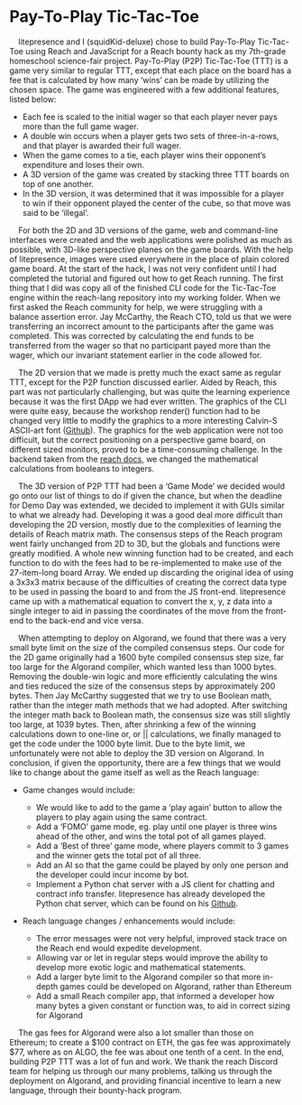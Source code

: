 # Pay-To-Play Tic-Tac-Toe


&nbsp;&nbsp;&nbsp;&nbsp;litepresence and I (squidKid-deluxe) chose to build Pay-To-Play Tic-Tac-Toe using Reach and JavaScript for a Reach bounty hack as my 7th-grade homeschool science-fair project. Pay-To-Play (P2P) Tic-Tac-Toe (TTT) is a game very similar to regular TTT, except that each place on the board has a fee that is calculated by how many ‘wins’ can be made by utilizing the chosen space. The game was engineered with a few additional features, listed below:
 - Each fee is scaled to the initial wager so that each player never pays more than the full game wager.
 - A double win occurs when a player gets two sets of three-in-a-rows, and that player is awarded their full wager.
 - When the game comes to a tie, each player wins their opponent’s expenditure and loses their own.
 - A 3D version of the game was created by stacking three TTT boards on top of one another.
 - In the 3D version, it was determined that it was impossible for a player to win if their opponent played the center of the cube, so that move was said to be ‘illegal’.

&nbsp;&nbsp;&nbsp;&nbsp;For both the 2D and 3D versions of the game, web and command-line interfaces were created and the web applications were polished as much as possible, with 3D-like perspective planes on the game boards. With the help of litepresence, images were used everywhere in the place of plain colored game board.
At the start of the hack, I was not very confident until I had completed the tutorial and figured out how to get Reach running. The first thing that I did was copy all of the finished CLI code for the Tic-Tac-Toe engine within the reach-lang repository into my working folder. When we first asked the Reach community for help, we were struggling with a balance assertion error. Jay McCarthy, the Reach CTO, told us that we were transferring an incorrect amount to the participants after the game was completed. This was corrected by calculating the end funds to be transferred from the wager so that no participant payed more than the wager, which our invariant statement earlier in the code allowed for.

&nbsp;&nbsp;&nbsp;&nbsp;The 2D version that we made is pretty much the exact same as regular TTT, except for the P2P function discussed earlier. Aided by Reach, this part was not particularly challenging, but was quite the learning experience because it was the first DApp we had ever written. The graphics of the CLI were quite easy, because the workshop render() function had to be changed very little to modify the graphics to a more interesting Calvin-S ASCII-art font ([Github](https://github.com/patorjk/figlet.js)). The graphics for the web application were not too difficult, but the correct positioning on a perspective game board, on different sized monitors, proved to be a time-consuming challenge. In the backend taken from the [reach docs](https://docs.reach.sh), we changed the mathematical calculations from booleans to integers.

&nbsp;&nbsp;&nbsp;&nbsp;The 3D version of P2P TTT had been a ‘Game Mode’ we decided would go onto our list of things to do if given the chance, but when the deadline for Demo Day was extended, we decided to implement it with GUIs similar to what we already had. Developing it was a good deal more difficult than developing the 2D version, mostly due to the complexities of learning the details of Reach matrix math. The consensus steps of the Reach program went fairly unchanged from 2D to 3D, but the globals and functions were greatly modified. A whole new winning function had to be created, and each function to do with the fees had to be re-implemented to make use of the 27-item-long board Array. We ended up discarding the original idea of using a 3x3x3 matrix because of the difficulties of creating the correct data type to be used in passing the board to and from the JS front-end. litepresence came up with a mathematical equation to convert the x, y, z data into a single integer to aid in passing the coordinates of the move from the front-end to the back-end and vice versa.

&nbsp;&nbsp;&nbsp;&nbsp;When attempting to deploy on Algorand, we found that there was a very small byte limit on the size of the compiled consensus steps. Our code for the 2D game originally had a 1600 byte compiled consensus step size, far too large for the Algorand compiler, which wanted less than 1000 bytes. Removing the double-win logic and more efficiently calculating the wins and ties reduced the size of the consensus steps by approximately 200 bytes. Then Jay McCarthy suggested that we try to use Boolean math, rather than the integer math methods that we had adopted. After switching the integer math back to Boolean math, the consensus size was still slightly too large, at 1039 bytes. Then, after shrinking a few of the winning calculations down to one-line or, or || calculations, we finally managed to get the code under the 1000 byte limit. Due to the byte limit, we unfortunately were not able to deploy the 3D version on Algorand.
In conclusion, if given the opportunity, there are a few things that we would like to change about the game itself as well as the Reach language:

 - Game changes would include:
     - We would like to add to the game a ‘play again’ button to allow the players to play again using the same contract.
     - Add a ‘FOMO’ game mode, eg. play until one player is three wins ahead of the other, and wins the total pot of all games played.
     - Add a ‘Best of three’ game mode, where players commit to 3 games and the winner gets the total pot of all three.
     - Add an AI so that the game could be played by only one person and the developer could incur income by bot.
     - Implement a Python chat server with a JS client for chatting and contract info transfer. litepresence has already developed the Python chat server, which can be found on his [Github](https://github.com/litepresence/nescient).

 - Reach language changes / enhancements would include:
     - The error messages were not very helpful, improved stack trace on the Reach end would expedite development.
     - Allowing var or let in regular steps would improve the ability to develop more exotic logic and mathematical statements.
     - Add a larger byte limit to the Algorand compiler so that more in-depth games could be developed on Algorand, rather than Ethereum
     - Add a small Reach compiler app, that informed a developer how many bytes a given constant or function was, to aid in correct sizing for Algorand

&nbsp;&nbsp;&nbsp;&nbsp;The gas fees for Algorand were also a lot smaller than those on Ethereum; to create a $100 contract on ETH, the gas fee was approximately $77, where as on ALGO, the fee was about one tenth of a cent. In the end, building P2P TTT was a lot of fun and work. We thank the reach Discord team for helping us through our many problems, talking us through the deployment on Algorand, and providing financial incentive to learn a new language, through their bounty-hack program.

